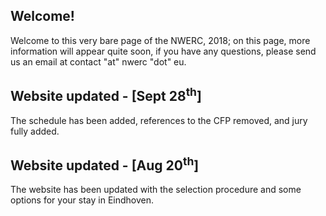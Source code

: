 ## Welcome!
Welcome to this very bare page of the NWERC, 2018; on this page, more information will appear quite soon, if you have any questions, please send us an email at contact "at" nwerc "dot" eu.

## Website updated - [Sept 28<sup>th</sup>]
The schedule has been added, references to the CFP removed, and jury fully added.

## Website updated - [Aug 20<sup>th</sup>]
The website has been updated with the selection procedure and some options for your stay in Eindhoven.

